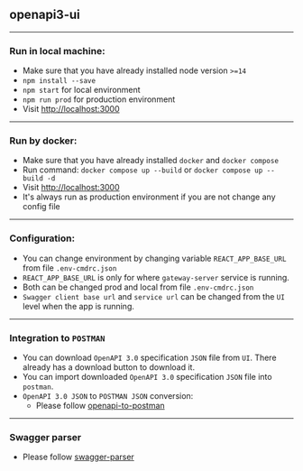 ## openapi3-ui

---

### Run in local machine:

* Make sure that you have already installed node version `>=14`
* `npm install --save`
* `npm start` for local environment
* `npm run prod` for production environment
* Visit [http://localhost:3000](http://localhost:3000)

---

### Run by docker:

* Make sure that you have already installed `docker` and `docker compose`
* Run command: `docker compose up --build` or `docker compose up --build -d`
* Visit [http://localhost:3000](http://localhost:3000)
* It's always run as production environment if you are not change any config file

---

### Configuration:

* You can change environment by changing variable `REACT_APP_BASE_URL` from file `.env-cmdrc.json`
* `REACT_APP_BASE_URL` is only for where `gateway-server` service is running.
* Both can be changed prod and local from file `.env-cmdrc.json`
* `Swagger client base url` and `service url` can be changed from the `UI` level when the app is running.

---

### Integration to `POSTMAN`

* You can download `OpenAPI 3.0` specification `JSON` file from `UI`. There already has a download button to download
  it.
* You can import downloaded `OpenAPI 3.0` specification `JSON`  file into `postman`.
* `OpenAPI 3.0 JSON` to `POSTMAN JSON` conversion:
    * Please follow [openapi-to-postman](https://github.com/postmanlabs/openapi-to-postman)

---

### Swagger parser

* Please follow [swagger-parser](https://apitools.dev/swagger-parser/docs/)

